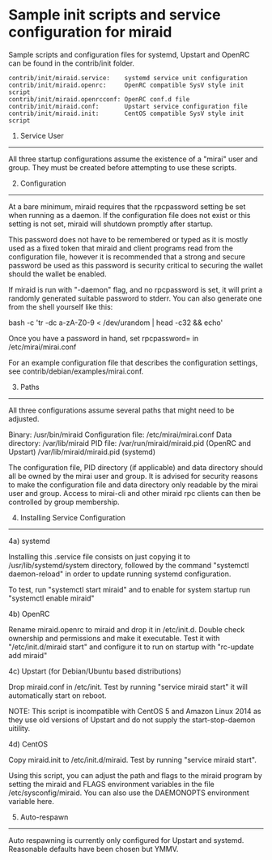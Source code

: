 Sample init scripts and service configuration for miraid
==========================================================

Sample scripts and configuration files for systemd, Upstart and OpenRC
can be found in the contrib/init folder.

    contrib/init/miraid.service:    systemd service unit configuration
    contrib/init/miraid.openrc:     OpenRC compatible SysV style init script
    contrib/init/miraid.openrcconf: OpenRC conf.d file
    contrib/init/miraid.conf:       Upstart service configuration file
    contrib/init/miraid.init:       CentOS compatible SysV style init script

1. Service User
---------------------------------

All three startup configurations assume the existence of a "mirai" user
and group.  They must be created before attempting to use these scripts.

2. Configuration
---------------------------------

At a bare minimum, miraid requires that the rpcpassword setting be set
when running as a daemon.  If the configuration file does not exist or this
setting is not set, miraid will shutdown promptly after startup.

This password does not have to be remembered or typed as it is mostly used
as a fixed token that miraid and client programs read from the configuration
file, however it is recommended that a strong and secure password be used
as this password is security critical to securing the wallet should the
wallet be enabled.

If miraid is run with "-daemon" flag, and no rpcpassword is set, it will
print a randomly generated suitable password to stderr.  You can also
generate one from the shell yourself like this:

bash -c 'tr -dc a-zA-Z0-9 < /dev/urandom | head -c32 && echo'

Once you have a password in hand, set rpcpassword= in /etc/mirai/mirai.conf

For an example configuration file that describes the configuration settings,
see contrib/debian/examples/mirai.conf.

3. Paths
---------------------------------

All three configurations assume several paths that might need to be adjusted.

Binary:              /usr/bin/miraid
Configuration file:  /etc/mirai/mirai.conf
Data directory:      /var/lib/miraid
PID file:            /var/run/miraid/miraid.pid (OpenRC and Upstart)
                     /var/lib/miraid/miraid.pid (systemd)

The configuration file, PID directory (if applicable) and data directory
should all be owned by the mirai user and group.  It is advised for security
reasons to make the configuration file and data directory only readable by the
mirai user and group.  Access to mirai-cli and other miraid rpc clients
can then be controlled by group membership.

4. Installing Service Configuration
-----------------------------------

4a) systemd

Installing this .service file consists on just copying it to
/usr/lib/systemd/system directory, followed by the command
"systemctl daemon-reload" in order to update running systemd configuration.

To test, run "systemctl start miraid" and to enable for system startup run
"systemctl enable miraid"

4b) OpenRC

Rename miraid.openrc to miraid and drop it in /etc/init.d.  Double
check ownership and permissions and make it executable.  Test it with
"/etc/init.d/miraid start" and configure it to run on startup with
"rc-update add miraid"

4c) Upstart (for Debian/Ubuntu based distributions)

Drop miraid.conf in /etc/init.  Test by running "service miraid start"
it will automatically start on reboot.

NOTE: This script is incompatible with CentOS 5 and Amazon Linux 2014 as they
use old versions of Upstart and do not supply the start-stop-daemon uitility.

4d) CentOS

Copy miraid.init to /etc/init.d/miraid. Test by running "service miraid start".

Using this script, you can adjust the path and flags to the miraid program by
setting the miraid and FLAGS environment variables in the file
/etc/sysconfig/miraid. You can also use the DAEMONOPTS environment variable here.

5. Auto-respawn
-----------------------------------

Auto respawning is currently only configured for Upstart and systemd.
Reasonable defaults have been chosen but YMMV.
